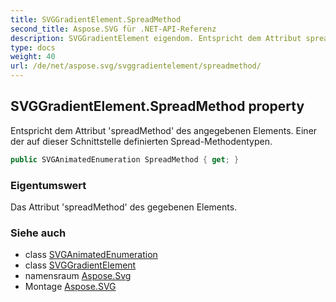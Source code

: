 ```yaml
---
title: SVGGradientElement.SpreadMethod
second_title: Aspose.SVG für .NET-API-Referenz
description: SVGGradientElement eigendom. Entspricht dem Attribut spreadMethod des angegebenen Elements. Einer der auf dieser Schnittstelle definierten SpreadMethodentypen.
type: docs
weight: 40
url: /de/net/aspose.svg/svggradientelement/spreadmethod/
---
```

## SVGGradientElement.SpreadMethod property

Entspricht dem Attribut 'spreadMethod' des angegebenen Elements. Einer der auf dieser Schnittstelle definierten Spread-Methodentypen.

```csharp
public SVGAnimatedEnumeration SpreadMethod { get; }
```

### Eigentumswert

Das Attribut 'spreadMethod' des gegebenen Elements.

### Siehe auch

* class [SVGAnimatedEnumeration](../../../aspose.svg.datatypes/svganimatedenumeration/)
* class [SVGGradientElement](../)
* namensraum [Aspose.Svg](../../svggradientelement/)
* Montage [Aspose.SVG](../../../)


